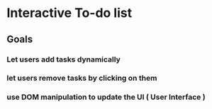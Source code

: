 # Interactive To-do list

## Goals

### Let users add tasks dynamically

### let users remove tasks by clicking on them

### use DOM manipulation to update the UI ( User Interface )
